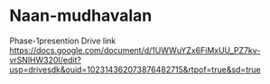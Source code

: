 # Naan-mudhavalan
Phase-1presention
Drive link
https://docs.google.com/document/d/1UWWuYZx6FiMxUU_PZ7kv-vrSNlHW320I/edit?usp=drivesdk&ouid=102314362073876482715&rtpof=true&sd=true
